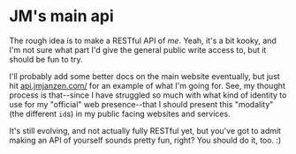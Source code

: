 # JM's main api

The rough idea is to make a RESTful API of *me*. Yeah, it's a bit kooky, and I'm not sure what part I'd give the general public write access to, but it should be fun to try.

I'll probably add some better docs on the main website eventually, but just hit [api.jmjanzen.com/](https://api.jmjanzen.com/me/1) for an example of what I'm going for. See, my thought process is that--since I have struggled so much with what kind of identity to use for my "official" web presence--that I should present this "modality" (the different `id`s) in my public facing websites and services.

It's still evolving, and not actually fully RESTful yet, but you've got to admit making an API of yourself sounds pretty fun, right? You should do it, too. :)
